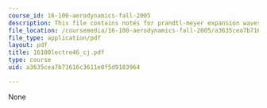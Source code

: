 ```yaml
---
course_id: 16-100-aerodynamics-fall-2005
description: This file contains notes for prandtl-meyer expansion waves.
file_location: /coursemedia/16-100-aerodynamics-fall-2005/a3635cea7b71616c3611e0f5d9183964_16100lectre46_cj.pdf
file_type: application/pdf
layout: pdf
title: 16100lectre46_cj.pdf
type: course
uid: a3635cea7b71616c3611e0f5d9183964

---
```

None